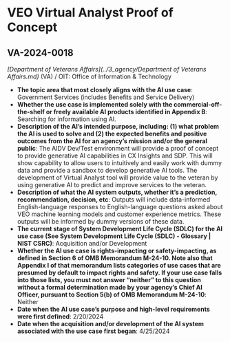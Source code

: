 # VEO Virtual Analyst Proof of Concept
## VA-2024-0018
_[Department of Veterans Affairs](../3_agency/Department of Veterans Affairs.md)_ (VA) / OIT: Office of Information & Technology


+ **The topic area that most closely aligns with the AI use case**: Government Services (includes Benefits and Service Delivery)
+ **Whether the use case is implemented solely with the commercial-off-the-shelf or freely available AI products identified in Appendix B**: Searching for information using AI.
+ **Description of the AI’s intended purpose, including: (1) what problem the AI is used to solve and (2) the expected benefits and positive outcomes from the AI for an agency’s mission and/or the general public**: The AIDV Dev/Test environment will provide a proof of concept to provide generative AI capabilities in CX Insights and SDP. This will show capability to allow users to intuitively and easily work with dummy data and provide a sandbox to develop generative AI tools. The development of Virtual Analyst tool will provide value to the veteran by using generative AI to predict and improve services to the veteran.
+ **Description of what the AI system outputs, whether it’s a prediction, recommendation, decision, etc**: Outputs will include data-informed English-language responses to English-language questions asked about VEO machine learning models and customer experience metrics. These outputs will be informed by dummy versions of these data.
+ **The current stage of System Development Life Cycle (SDLC) for the AI use case (See System Development Life Cycle (SDLC) - Glossary | NIST CSRC)**: Acquisition and/or Development
+ **Whether the AI use case is rights-impacting or safety-impacting, as defined in Section 6 of OMB Memorandum M-24-10. Note also that Appendix I of that memorandum lists categories of use cases that are presumed by default to impact rights and safety. If your use case falls into those lists, you must not answer “neither” to this question without a formal determination made by your agency’s Chief AI Officer, pursuant to Section 5(b) of OMB Memorandum M-24-10**: Neither
+ **Date when the AI use case’s purpose and high-level requirements were first defined**: 2/20/2024
+ **Date when the acquisition and/or development of the AI system associated with the use case first began**: 4/25/2024